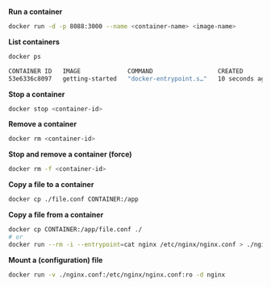 **Run a container**
```sh
docker run -d -p 8088:3000 --name <container-name> <image-name>
```

**List containers**
```sh
docker ps

CONTAINER ID   IMAGE             COMMAND                  CREATED          STATUS         PORTS                                       NAMES
53e6336c8097   getting-started   "docker-entrypoint.s…"   10 seconds ago   Up 9 seconds   0.0.0.0:3000->3000/tcp, :::3000->3000/tcp   crazy_dirac
```

**Stop a container**
```sh
docker stop <container-id>
```

**Remove a container**
```sh
docker rm <container-id>
```

**Stop and remove a container (force)**
```sh
docker rm -f <container-id>
```

**Copy a file to a container**
```sh
docker cp ./file.conf CONTAINER:/app
```

**Copy a file from a container**
```sh
docker cp CONTAINER:/app/file.conf ./
# or
docker run --rm -i --entrypoint=cat nginx /etc/nginx/nginx.conf > ./nginx.conf
```

**Mount a (configuration) file**
```sh
docker run -v ./nginx.conf:/etc/nginx/nginx.conf:ro -d nginx
```
